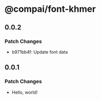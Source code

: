 # @compai/font-khmer

## 0.0.2

### Patch Changes

- b971bb4f: Update font data

## 0.0.1

### Patch Changes

- Hello, world!
